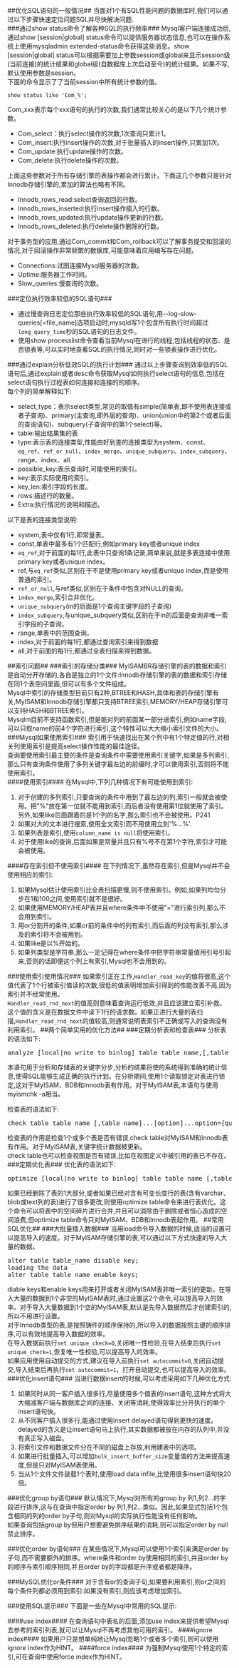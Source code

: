 ##优化SQL语句的一般情况##
当面对1个有SQL性能问题的数据库时,我们可以通过以下步骤快速定位问题SQL并尽快解决问题.  
###通过show status命令了解各种SQL的执行频率###
Mysql客户端连接成功后,通过show [session|global] status命令可以提供服务器状态信息,也可以在操作系统上使用mysqladmin extended-status命令获得这些消息。show [session|global] status可以根据需要加上参数session或global来显示session级(当前连接)的统计结果和global级(自数据库上次启动至今)的统计结果。如果不写,默认使用参数是session。  
下面的命令显示了了当前session中所有统计参数的值。

```
show status like 'Com_%';
```

Com_xxx表示每个xxx语句的执行的次数,我们通常比较关心的是以下几个统计参数。

- Com_select：执行select操作的次数,1次查询只累计1。
- Com_insert:执行insert操作的次数,对于批量插入的insert操作,只累加1次。
- Com_update:执行update操作的次数。
- Com_delete:执行delete操作的次数。

上面这些参数对于所有存储引擎的表操作都会进行累计。下面这几个参数只是针对Innodb存储引擎的,累加的算法也略有不同。

- Innodb_rows_read:select查询返回的行数。
- Innodb_rows_inserted:执行insert操作插入的行数。
- Innodb_rows_updated:执行update操作更新的行数。
- Innodb_rows_deleted:执行delete操作删除的行数。

对于事务型的应用,通过Com_commit和Com_rollback可以了解事务提交和回滚的情况,对于回滚操作非常频繁的数据库,可能意味着应用编写存在问题。

- Connections:试图连接Mysql服务器的次数。
- Uptime:服务器工作时间。
- Slow_queries:慢查询的次数。

###定位执行效率较低的SQL语句###

- 通过慢查询日志定位那些执行效率较低的SQL语句,用--log-slow-queries[=file_name]选项启动时,mysqld写1个包含所有执行时间超过`long_query_time`秒的SQL语句的日志文件。
- 使用show processlist命令查看当前Mysql在进行的线程,包括线程的状态、是否锁表等,可以实时地查看SQL的执行情况,同时对一些锁表操作进行优化。

###通过explain分析低效SQL的执行计划###
通过以上步骤查询到效率低的SQL语句后,通过explain或者desc命令获取Mysql如何执行select语句的信息,包括在select语句执行过程表如何连接和连接的的顺序。  
每个列的简单解释如下:

- select_type：表示select类型,常见的取值有simple(简单表,即不使用表连接或者子查询)、primary(主查询,即外层的查询)、union(union中的第2个或者后面的查询语句)、subquery(子查询中的第1个select)等。
- table:输出结果集的表
- type:表示表的连接类型,性能由好到差的连接类型为system、const、`eq_ref`、`ref_or_null`、`index_merge`、`unique_subquery`、`index_subquery`、range、index、all.
- possible_key:表示查询时,可能使用的索引。
- key:表示实际使用的索引。
- key_len:索引字段的长度。
- rows:描述行的数量。
- Extra:执行情况的说明和描述。

以下是表的连接类型说明:

- system,表中仅有1行,即常量表。
- const,单表中最多有1个匹配行,例如primary key或者unique index
- `eq_ref`,对于前面的每1行,此表中只查询1条记录,简单来说,就是多表连接中使用primary key或者unique index。
- ref,与`eq_ref`类似,区别在于不是使用primary key或者unique index,而是使用普通的索引。
- `ref_or_null`,与ref类似,区别在于条件中包含对NULL的查询。
- `index_merge`,索引合并优化。
- `unique_subquery`(in的后面是1个查询主键字段的子查询)
- `index_subquery`,与unique_subquery类似,区别在于in的后面是查询非唯一索引字段的子查询。
- range,单表中的范围查询。
- index,对于前面的每1行,都通过查询索引来得到数据
- all,对于前面的每1行,都通过全表扫描来得到数据。

##索引问题##
###索引的存储分类###
MyISAMBR存储引擎的表的数据和索引是自动分开存储的,各自是独立的1个文件:Innodb存储引擎的表的数据和索引存储在同1个表空间里面,但可以有多个文件组成。  
Mysql中索引的存储类型目前只有2种,BTREE和HASH,具体和表的存储引擎有关,MyISAM和Innodb存储引擎都只支持BTREE索引,MEMORY/HEAP存储引擎可以支持HASH和BTREE索引。  
Mysqlm目前不支持函数索引,但是能对列的前面某一部分进索引,例如name字段,可以只取name的前4个字符进行索引,这个特性可以大大缩小索引文件的大小。
###Mysql如果使用索引###
索引用于快速找出在某个列中有1个特定值的行,对相关列使用索引是提高select操作性能的最佳途径。  
查询要使用索引最主要的条件是查询条件中需要使用索引关键字,如果是多列索引,那么只有查询条件使用了多列关键字最左边的前缀时,才可以使用索引,否则将不能使用索引。  
####使用索引####
在Mysql中,下列几种情况下有可能使用到索引:

1. 对于创建的多列索引,只要查询的条件中用到了最左边的列,索引一般就会被使用。把"%"放在第一位就不能用到索引,而后者没有使用第1位就使用了索引。另外,如果like后面跟着的是1个列的名字,那么索引也不会被使用。P241
2. 如果对大的文本进行搜索,使用全文索引而不用使用立刻'%...%'.
3. 如果列表是索引,使用`column_name is null`将使用索引。
4. 对于使用like的查询,后面如果是常量并且只有%号不在第1个字符,索引才可能会被使用。

####存在索引但不使用索引####
在下列情况下,虽然存在索引,但是Mysql并不会使用相应的索引:

1. 如果Mysql估计使用索引比全表扫描更慢,则不使用索引。例如,如果列均匀分步在1和100之间,使用索引就不是很好。
2. 如果使用MEMORY/HEAP表并且where条件中不使用"="进行索引列,那么不会用到索引。
3. 用or分割开的条件,如果or前的条件中的列有索引,而后面的列没有索引,那么涉及的索引将不会被用到。
4. 如果like是以%开始的。
5. 如果列类型是字符串,那么一定记得在where条件中把字符串常量值用引号引起来,否则的话即便这个列上有索引,Mysql也不会用到的。

###使用索引使用情况###
如果索引正在工作,`Handler_read_key`的值将很高,这个值代表了1个行被索引值读的次数,很低的值表明增加索引得到的性能改善不高,因为索引并不经常使用。  
`Handler_read_rnd_next`的值高则意味着查询运行低效,并且应该建立索引补救。这个值的含义是在数据文件中读下1行的请求数。如果正进行大量的表扫描,`Handler_read_rnd_next`的值较高,则通常说明表索引不正确或写入的查询没有利用索引。
##两个简单实用的优化方法##
###定期分析表和检查表###
分析表的语法如下:

<pre>analyze [local|no_write_to_binlog] table table_name,[,table_name]...</pre>

本语句用于分析和存储表的关键字分步,分析的结果将使的系统得到准确的统计信息,使得SQL能够生成正确的执行计划。在分析期间,使用1个读取锁定对表进行锁定,这对于MyISAM、BDB和Innodb表有作用。对于MyISAM表,本语句与使用myismchk -a相当。  

检查表的语法如下:

<pre>check table table_name [,table_name]...[option]...option={quick|fast|medium|extended|changed}</pre>

检查表的作用是检查1个或多个表是否有错误,check table对MyISAM和Innodb表有作用。对于MyISAM表,关键字统计数据被更新。  
check table也可以检查视图是否有错误,比如在视图定义中被引用的表已不存在。
###定期优化表###
优化表的语法如下:

<pre>optimize [local|no_write_to_binlog] table table_name [,table_name]...</pre>

如果已经删除了表的1大部分,或者如果已经对含有可变长度行的表(含有varchar、blob或text列的表)进行了很多更改,则使用optimize table命令来进行表优化。这个命令可以将表中的空间碎片进行合并,并且可以消除由于删除或者恒心造成的空间浪费,但optimize table命令只对MyISAM、BDB和Innodb表起作用。
##常用SQL优化##
###大批量插入数据###
当用load命令导入数据的时候,适当的设置可以提高导入的速度。对于MyISAM存储引擎的表,可以通过以下方式快速的导入大量的数据。

<pre>alter table table_name disable key;
loading the data
alter table table_name enable keys;
</pre>

diable keys和enable keys用来打开或者关闭MyISAM表非唯一索引的更新。在导入大量的数据到1个非空的MyISAM表时,通过设置这2个命令,可以提高导入的效率。对于导入大量数据到1个空的MyISAM表,默认是先导入数据然后才创建索引的,所以不用进行设置。  
对于Innodb类型的表,是按照铸件的顺序保持的,所以导入的数据按照主键的顺序排序,可以有效地提高导入数据的效率。  
在导入数据前执行`set unique_check=0`,关闭唯一性检验,在导入结束后执行`set unique_check=1`,恢复唯一性校验,可以提高导入的效率。  
如果应用使用自动提交的方式,建议在导入前执行`set autocommit=0`,关闭自动提交,导入结束后再执行`set autocommit=1`，打开自动提交,也可以提高导入的效率。
###优化insert语句###
当进行数据insert的时候,可以考虑采用如下几种优化方式:

1. 如果同时从同一客户插入很多行,尽量使用多个值表的insert语句,这种方式将大大缩减客户端与数据库之间的连接、关闭等消耗,使得效率比分开执行的单个insert语句快。
2. 从不同客户插入很多行,能通过使用insert delayed语句得到更快的速度。delayed的含义是让insert语句马上执行,其实数据都被放在内存的队列中,并没有真正写入磁盘。
3. 将索引文件和数据文件分在不同的磁盘上存放,利用建表中的选项。
4. 如果进行批量插入,可以增加`bulk_insert_buffer_size`变量值的方法来提高速度,但是只对MyISAM表使用。
5. 当从1个文件文件装载1个表时,使用load data infile,比使用很多insert语句快20倍。

###优化group by语句###
默认情况下,Mysql对所有的group by 列1,列2...的字段进行排序,这与在查询中指定order by 列1,列2...类似。因此,如果显式包括1个包含相同的列的order by子句,则对Mysql的实际执行性能没有任何影响。  
如果查询包括group by但用户想要避免排序结果的消耗,则可以指定order by null禁止排序。

###优化order by语句###
在某些情况下,Mysql可以使用1个索引来满足order by子句,而不需要额外的排序。where条件和order by使用相同的索引,并且order by的顺序与索引顺序相同,并且order by的字段都是升序或者都是降序。

###MySQL优化or条件###
对于含有or的查询子句,如果要利用索引,则or之间的每个条件列都必须用到索引:如果没有索引,则应该考虑增加索引。

###使用SQL提示###
下面是一些在Mysql中常用的SQL提示:

####use index####
在查询语句中表名的后面,添加use index来提供希望Mysql去参考的索引列表,就可以让Mysql不再考虑其他可用的索引。
####ignore index####
如果用户只是想单纯地让Mysql忽略1个或者多个索引,则可以使用ignore index作为HINT。
####force index####
为强制Mysql使用1个特定的索引,可在查询中使用force index作为HINT。